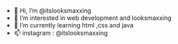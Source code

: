 - 👋 Hi, I’m @itslooksmaxxing
- 👀 I’m interested in web development and looksmaxxing
- 🌱 I’m currently learning html ,css and java
- 📫 instagram : @itslooksmaxxing

<!---
itslooksmaxxing/itslooksmaxxing is a ✨ special ✨ repository because its `README.md` (this file) appears on your GitHub profile.
You can click the Preview link to take a look at your changes.
--->
